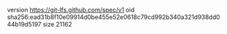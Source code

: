 version https://git-lfs.github.com/spec/v1
oid sha256:ead31b8f10e09914d0be455e52e0618c79cd992b340a321d938dd044b19d5197
size 21162
